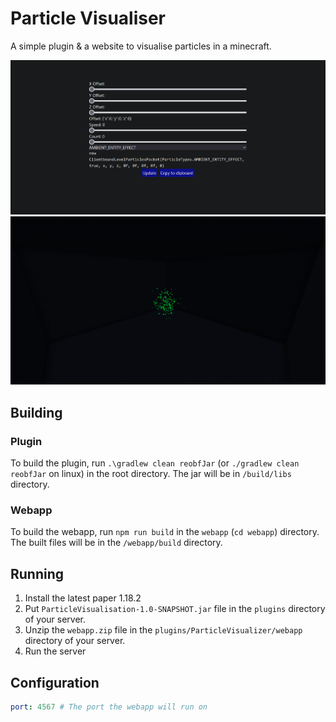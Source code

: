 # Particle Visualiser

A simple plugin & a website to visualise particles in a minecraft. 

![Website](/readme/preview-browser.png)
![Minecraft](readme/preview-mc.png)

## Building 

### Plugin
To build the plugin, run `.\gradlew clean reobfJar` (or `./gradlew clean reobfJar` on linux) in the root directory. 
The jar will be in `/build/libs` directory.

### Webapp

To build the webapp, run `npm run build` in the `webapp` (`cd webapp`) directory. 
The built files will be in the `/webapp/build` directory.

## Running 
1. Install the latest paper 1.18.2 
2. Put `ParticleVisualisation-1.0-SNAPSHOT.jar` file in the `plugins` directory of your server.
3. Unzip the `webapp.zip` file in the `plugins/ParticleVisualizer/webapp` directory of your server.
4. Run the server

## Configuration

```yaml
port: 4567 # The port the webapp will run on
```